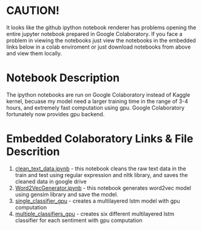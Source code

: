# CAUTION!
It looks like the github ipython notebook renderer has problems opening the entire jupyter notebook prepared in Google Colaboratory. If you face a problem in viewing the notebooks just view the notebooks in the embedded links below in a colab enviroment or just download notebooks from above and view them locally.

# Notebook Description
The ipython notebooks are run on Google Colaboratory instead of Kaggle kernel, becuase my model need a larger training time in the range of 3-4 hours, and extremely fast computation using gpu. Google Colaboratory fortunately now provides gpu backend.

# Embedded Colaboratory Links & File Descrition
1. [clean_text_data.ipynb](https://drive.google.com/open?id=1gIRzxNALV28ueIlHfl0UHa8OHqoX9zsx) - this notebook cleans the raw text data in the train and test using regular expression and nltk library, and saves the cleaned data in google drive
2. [Word2VecGenerator.ipynb](https://drive.google.com/open?id=1N2IieFh7Cm7zFXr_iwPaCOCNFEx0WMKX) - this notebook generates word2vec model using gensim library and save the model.
3. [single_classifier_gpu](https://drive.google.com/open?id=14jQi-Ivo5h6OOezoo8Q6c_Ls4bb3bIx3) - creates a multilayered lstm model with gpu computation
4. [multiple_classifiers_gpu](https://drive.google.com/open?id=11dONs-V0NO6yxzRv2QTEDz9bJ0RwXHAO) - creates six different multilayered lstm classifier for each sentiment with gpu computation


